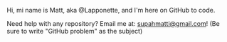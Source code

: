 Hi, mi name is Matt, aka @Lapponette, and I'm here on GitHub to code.

Need help with any repository? Email me at: supahmatti@gmail.com! (Be sure to write "GitHub problem" as the subject) 
